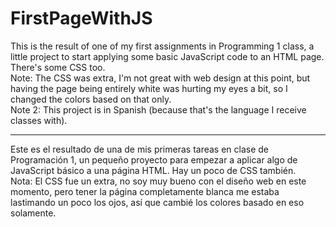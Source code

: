 # FirstPageWithJS
This is the result of one of my first assignments in Programming 1 class, a little project to start applying some basic JavaScript code to an HTML page.
There's some CSS too.  
Note: The CSS was extra, I'm not great with web design at this point, but having the page being entirely white was hurting my eyes a bit, so I changed the colors based on that only.  
Note 2: This project is in Spanish (because that's the language I receive classes with).

---------------------

Este es el resultado de una de mis primeras tareas en clase de Programación 1, un pequeño proyecto para empezar a aplicar algo de JavaScript básico a una página HTML.
Hay un poco de CSS también.  
Nota: El CSS fue un extra, no soy muy bueno con el diseño web en este momento, pero tener la página completamente blanca me estaba lastimando un poco los ojos, así que cambié los colores basado en eso solamente.
